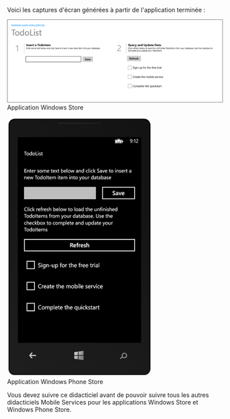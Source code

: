 ﻿
Voici les captures d'écran générées à partir de l'application terminée :

![](./media/mobile-services-windows-universal-get-started/mobile-quickstart-completed.png)
<br/>Application Windows Store

![](./media/mobile-services-windows-universal-get-started/mobile-quickstart-completed-wp8.png)
<br/>Application Windows Phone Store

Vous devez suivre ce didacticiel avant de pouvoir suivre tous les autres didacticiels Mobile Services pour les applications Windows Store et Windows Phone Store. 


<!--HONumber=42-->
